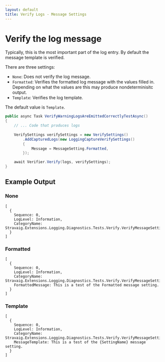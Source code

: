 ```yaml
---
layout: default
title: Verify Logs - Message Settings
---
```


# Verify the log message

Typically, this is the most important part of the log entry. By default the message template is verified.

There are three settings:
* `None`: Does not verify the log message.
* `Formatted`: Verifies the formatted log message with the values filled in. Depending on what the values are this may produce nondeterminisitc output.
* `Template`: Verifies the log template.

The default value is `Template`.

```csharp
public async Task VerifyWarningLogsAreEmittedCorrectlyTestAsync()
{
    // ... Code that produces logs
    
    VerifySettings verifySettings = new VerifySettings()
        .AddCapturedLogs(new LoggingCaptureVerifySettings()
        {
            Message = MessageSetting.Formatted,
        });

    await Verifier.Verify(logs, verifySettings);
}
```

## Example Output

### None

```
[
  {
    Sequence: 0,
    LogLevel: Information,
    CategoryName: Stravaig.Extensions.Logging.Diagnostics.Tests.Verify.VerifyMessageSettingTests
  }
]
```

### Formatted
```
[
  {
    Sequence: 0,
    LogLevel: Information,
    CategoryName: Stravaig.Extensions.Logging.Diagnostics.Tests.Verify.VerifyMessageSettingTests,
    FormattedMessage: This is a test of the Formatted message setting.
  }
]
```

### Template

```
[
  {
    Sequence: 0,
    LogLevel: Information,
    CategoryName: Stravaig.Extensions.Logging.Diagnostics.Tests.Verify.VerifyMessageSettingTests,
    MessageTemplate: This is a test of the {SettingName} message setting.
  }
]
```